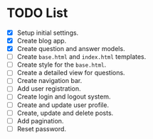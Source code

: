 # TODO List
- [x] Setup initial settings.
- [x] Create blog app.
- [x] Create question and answer models.
- [ ] Create `base.html` and `index.html` templates.
- [ ] Create style for the `base.html`.
- [ ] Create a detailed view for questions.
- [ ] Create navigation bar.
- [ ] Add user registration.
- [ ] Create login and logout system.
- [ ] Create and update user profile.
- [ ] Create, update and delete posts.
- [ ] Add pagination.
- [ ] Reset password.